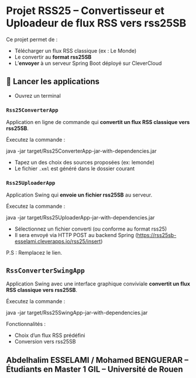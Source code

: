 # Projet RSS25 – Convertisseur et Uploadeur de flux RSS vers rss25SB

Ce projet permet de :

- Télécharger un flux RSS classique (ex : Le Monde)
- Le convertir au **format rss25SB**
- L’**envoyer** à un serveur Spring Boot déployé sur CleverCloud




## 🚀 Lancer les applications

- Ouvrez un terminal 


### `Rss25ConverterApp`

Application en ligne de commande qui **convertit un flux RSS classique vers rss25SB**.

Éxecutez la commande :

java -jar target/Rss25ConverterApp-jar-with-dependencies.jar


* Tapez un des choix des sources proposées (ex: lemonde)
* Le fichier `.xml` est généré dans le dossier courant



### `Rss25UploaderApp`

Application Swing qui **envoie un fichier rss25SB** au serveur.


Éxecutez la commande :

java -jar target/Rss25UploaderApp-jar-with-dependencies.jar


* Sélectionnez un fichier converti (ou conforme au format rss25)
* Il sera envoyé via HTTP POST au backend Spring (https://rss25sb-esselami.cleverapps.io/rss25/insert)

P.S : Remplacez le lien. 



## `RssConverterSwingApp`

Application Swing avec une interface graphique conviviale **convertit un flux RSS classique vers rss25SB**.

Éxecutez la commande :

java -jar target/Rss25SwingApp-jar-with-dependencies.jar


Fonctionnalités :

* Choix d’un flux RSS prédéfini
* Conversion vers rss25SB




## Abdelhalim ESSELAMI / Mohamed BENGUERAR – Étudiants en Master 1 GIL – Université de Rouen
